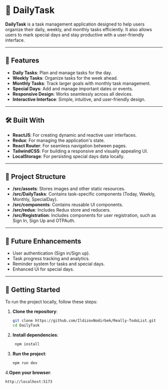 # 📝 DailyTask

**DailyTask** is a task management application designed to help users organize their daily, weekly, and monthly tasks efficiently. It also allows users to mark special days and stay productive with a user-friendly interface.

---

## 📌 Features

- **Daily Tasks**: Plan and manage tasks for the day.
- **Weekly Tasks**: Organize tasks for the week ahead.
- **Monthly Tasks**: Track larger goals with monthly task management.
- **Special Days**: Add and manage important dates or events.
- **Responsive Design**: Works seamlessly across all devices.
- **Interactive Interface**: Simple, intuitive, and user-friendly design.

---

## 🛠 Built With

- **ReactJS**: For creating dynamic and reactive user interfaces.
- **Redux**: For managing the application's state.
- **React Router**: For seamless navigation between pages.
- **TailwindCSS**: For building a responsive and visually appealing UI.
- **LocalStorage**: For persisting special days data locally.

---

## 📂 Project Structure

- **/src/assets**: Stores images and other static resources.
- **/src/DailyTasks**: Contains task-specific components (Today, Weekly, Monthly, SpecialDay).
- **/src/components**: Contains reusable UI components.
- **/src/redux**: Includes Redux store and reducers.
- **/src/Registration**: Includes components for user registration, such as Sign In, Sign Up and OTPAuth.

---

## 🔧 Future Enhancements

- User authentication (Sign in/Sign up).
- Task progress tracking and analytics.
- Reminder system for tasks and special days.
- Enhanced UI for special days.

---

## 🚀 Getting Started

To run the project locally, follow these steps:

1. **Clone the repository**:

   ```bash
   git clone https://github.com/IldizovNodirbek/Really-TodoList.git
   cd DailyTask
   ```

2. **Install dependencies**:

   ```bash
    npm install
   ```

3. **Run the project**:
   ```bash
   npm run dev
   ```

4.**Open your browser**:

```bash
http://localhost:5173
```
